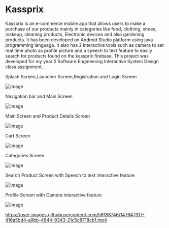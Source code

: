 # Kassprix
Kassprix is an e-commerce mobile app that allows users to make a purchase of our products mainly in categories like food, clothing, shoes, makeup, cleaning products, Electronic devices and also gardening products. It has been developed on Android Studio platform using java programming language. It also has 2 interactive tools such as camera to set real time photo as profile picture and a speech to text feature to easily search for products found on the kassprix firebase. This project was developed for my year 2 Software Engineering Interactive System Design class assignment.

Splash Screen,Launcher Screen,Registration and Login Screen

![image](https://user-images.githubusercontent.com/56188746/122443344-57aba000-cf54-11eb-9956-70f0d88af386.png)


Navigation bar and Main Screen

![image](https://user-images.githubusercontent.com/56188746/122443504-845fb780-cf54-11eb-884d-3ddedc416e45.png)


Main Screen and Product Details Screen

![image](https://user-images.githubusercontent.com/56188746/122443799-c5f06280-cf54-11eb-882d-04c19e120b70.png)


Cart Screen

![image](https://user-images.githubusercontent.com/56188746/122443884-db658c80-cf54-11eb-8a7d-2cdac5d95c6a.png)


Categories Screen

![image](https://user-images.githubusercontent.com/56188746/122444002-f7692e00-cf54-11eb-8758-aca44f8a4dd5.png)


Search Product Screen with Speech to text interactive feature

![image](https://user-images.githubusercontent.com/56188746/122444163-21baeb80-cf55-11eb-87ca-6b3b423b3eb6.png)


Profile Screen with Camera interactive feature

![image](https://user-images.githubusercontent.com/56188746/122444289-3c8d6000-cf55-11eb-8e71-a773023f9060.png)












https://user-images.githubusercontent.com/56188746/147647317-416a5bd4-a9bb-4644-9343-21c5c8718cb1.mp4






